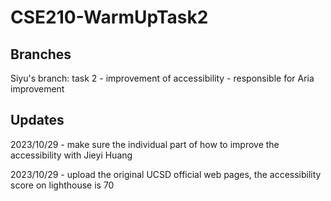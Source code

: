 # CSE210-WarmUpTask2

## Branches
Siyu's branch: task 2 - improvement of accessibility - responsible for Aria improvement
## Updates
2023/10/29 - make sure the individual part of how to improve the accessibility with Jieyi Huang


2023/10/29 - upload the original UCSD official web pages, the accessibility score on lighthouse is 70

